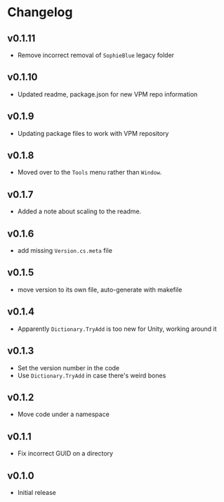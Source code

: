 Changelog
=========

v0.1.11
-------

* Remove incorrect removal of `SophieBlue` legacy folder

v0.1.10
-------

* Updated readme, package.json for new VPM repo information

v0.1.9
------

* Updating package files to work with VPM repository

v0.1.8
------

* Moved over to the `Tools` menu rather than `Window`.

v0.1.7
------

* Added a note about scaling to the readme.

v0.1.6
------

* add missing `Version.cs.meta` file

v0.1.5
------

* move version to its own file, auto-generate with makefile

v0.1.4
------

* Apparently `Dictionary.TryAdd` is too new for Unity, working around it

v0.1.3
------

* Set the version number in the code
* Use `Dictionary.TryAdd` in case there's weird bones

v0.1.2
------

* Move code under a namespace

v0.1.1
------

* Fix incorrect GUID on a directory

v0.1.0
------

* Initial release
